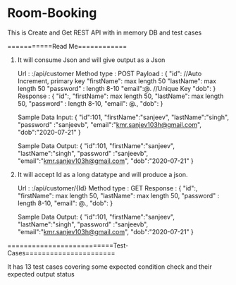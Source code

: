 # Room-Booking
This is Create and Get REST API with in memory DB and test cases


===========Read Me============

1) It will consume Json and will give output as a Json

      Url : <host>:<port>/api/customer
      Method type : POST
      Payload :
      {
        "id":<Long> //Auto Increment, primary key
        "firstName":<String> max length 50
        "lastName":<String> max length 50
        "password" :<String> length 8-10 
        "email":<String>@<String>.<String> //Unique Key
        "dob": <yyyy-MM-dd>
      }
      Response :
      {
        "id":<Long>,
        "firstName":<String> max length 50,
        "lastName":<String> max length 50,
        "password" :<String> length 8-10,
        "email":<String> <String>@<string>.<charector>,
        "dob": <yyyy-MM-dd>
      }

      Sample Data Input: 
      {
        "id":101,
        "firstName":"sanjeev",
        "lastName":"singh",
        "password" :"sanjeevb",
        "email":"kmr.sanjev103h@gmail.com",
        "dob":"2020-07-21"
      }

      Sample Data Output:
      {
        "id":101,
        "firstName":"sanjeev",
        "lastName":"singh",
        "password" :"sanjeevb",
        "email":"kmr.sanjev103h@gmail.com",
        "dob":"2020-07-21"
      }


2) It will accept Id as a long datatype and will produce a json.

      Url : <host>:<port>/api/customer/{Id}
      Method type : GET
      Response :
      {
        "id":<Long>,
        "firstName":<String> max length 50,
        "lastName":<String> max length 50,
        "password" :<String> length 8-10,
        "email":<String> <String>@<string>.<charector>,
        "dob": <yyyy-MM-dd>
      }

      Sample Data Output:
      {
        "id":101,
        "firstName":"sanjeev",
        "lastName":"singh",
        "password" :"sanjeevb",
        "email":"kmr.sanjev103h@gmail.com",
        "dob":"2020-07-21"
      }

==========================Test-Cases======================

It has 13 test cases covering some expected condition check and their expected output status
